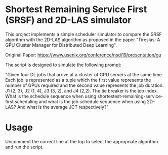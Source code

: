 # Shortest Remaining Service First (SRSF) and 2D-LAS simulator

This project implements a simple scheduler simulator to compare the SRSF algorithm with the 2D-LAS algorithm as proposed in the paper "Tiresias: A GPU Cluster Manager for Distributed Deep Learning".

Original Paper: https://www.usenix.org/conference/nsdi19/presentation/gu

The script is designed to simulate the following prompt:

"Given four DL jobs that arrive at a cluster of GPU servers at the same time. Each job is represented as a tuple which the first value represents the number of GPUs required and the second value represents the job duration.  J1 (2, 3), J2 (1, 4), J3 (3, 2), and J4 (2,2). The tie breaker is the job index. What is the schedule sequence when using shortestest-remaining-service-first scheduling and what is the job schedule sequence when using 2D-LAS? And what is the average JCT respectively?"

# Usage

Uncomment the correct line at the top to select the appropriate algorithm and run the script.
